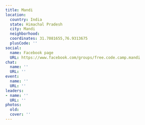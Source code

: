 ```yaml
---
title: Mandi
location:
  country: India
  state: Himachal Pradesh
  city: Mandi
  neighborhood: 
  coordinates: 31.7081655,76.9313675
  plusCode: ''
social:
  name: Facebook page
  URL: https://www.facebook.com/groups/free.code.camp.mandi
chat:
  name: ''
  URL: ''
event:
  name: ''
  URL: ''
leaders:
- name: ''
  URL: ''
photos:
  old: 
  cover: ''
---
```

